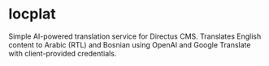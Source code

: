 # locplat
Simple AI-powered translation service for Directus CMS. Translates English content to Arabic (RTL) and Bosnian using OpenAI and Google Translate with client-provided credentials.
